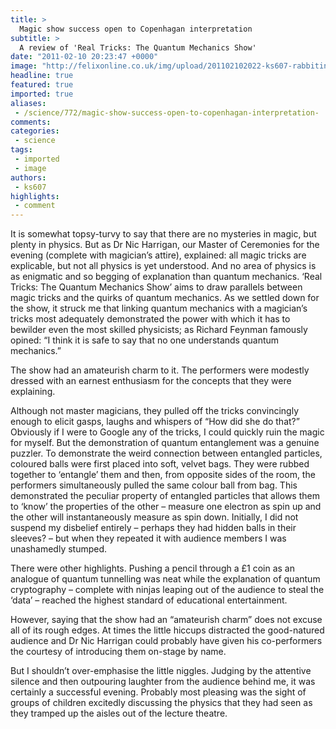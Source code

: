 ```yaml
---
title: >
  Magic show success open to Copenhagan interpretation
subtitle: >
  A review of 'Real Tricks: The Quantum Mechanics Show'
date: "2011-02-10 20:23:47 +0000"
image: "http://felixonline.co.uk/img/upload/201102102022-ks607-rabbitin.jpg"
headline: true
featured: true
imported: true
aliases:
 - /science/772/magic-show-success-open-to-copenhagan-interpretation-
comments:
categories:
 - science
tags:
 - imported
 - image
authors:
 - ks607
highlights:
 - comment
---
```


It is somewhat topsy-turvy to say that there are no mysteries in magic, but plenty in physics. But as Dr Nic Harrigan, our Master of Ceremonies for the evening (complete with magician’s attire), explained: all magic tricks are explicable, but not all physics is yet understood. And no area of physics is as enigmatic and so begging of explanation than quantum mechanics. ‘Real Tricks: The Quantum Mechanics Show’ aims to draw parallels between magic tricks and the quirks of quantum mechanics. As we settled down for the show, it struck me that linking quantum mechanics with a magician’s tricks most adequately demonstrated the power with which it has to bewilder even the most skilled physicists; as Richard Feynman famously opined: “I think it is safe to say that no one understands quantum mechanics.”

The show had an amateurish charm to it. The performers were modestly dressed with an earnest enthusiasm for the concepts that they were explaining.

Although not master magicians, they pulled off the tricks convincingly enough to elicit gasps, laughs and whispers of “How did she do that?” Obviously if I were to Google any of the tricks, I could quickly ruin the magic for myself. But the demonstration of quantum entanglement was a genuine puzzler. To demonstrate the weird connection between entangled particles, coloured balls were first placed into soft, velvet bags. They were rubbed together to ‘entangle’ them and then, from opposite sides of the room, the performers simultaneously pulled the same colour ball from bag. This demonstrated the peculiar property of entangled particles that allows them to ‘know’ the properties of the other – measure one electron as spin up and the other will instantaneously measure as spin down. Initially, I did not suspend my disbelief entirely – perhaps they had hidden balls in their sleeves? – but when they repeated it with audience members I was unashamedly stumped.

There were other highlights. Pushing a pencil through a £1 coin as an analogue of quantum tunnelling was neat while the explanation of quantum cryptography – complete with ninjas leaping out of the audience to steal the ‘data’ – reached the highest standard of educational entertainment.

However, saying that the show had an “amateurish charm” does not excuse all of its rough edges. At times the little hiccups distracted the good-natured audience and Dr Nic Harrigan could probably have given his co-performers the courtesy of introducing them on-stage by name.

But I shouldn’t over-emphasise the little niggles. Judging by the attentive silence and then outpouring laughter from the audience behind me, it was certainly a successful evening. Probably most pleasing was the sight of groups of children excitedly discussing the physics that they had seen as they tramped up the aisles out of the lecture theatre.
